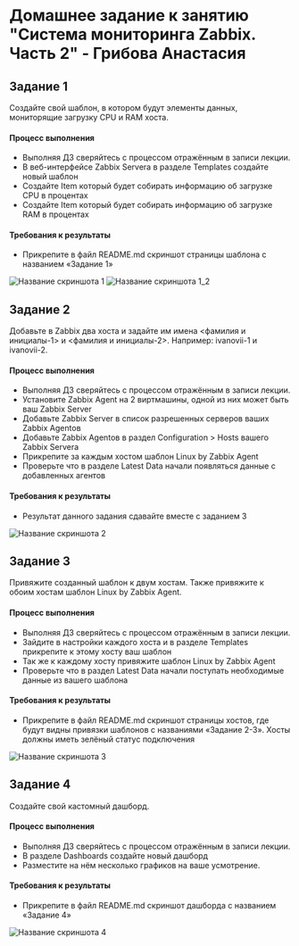 # Домашнее задание к занятию "Система мониторинга Zabbix. Часть 2" - Грибова Анастасия


## Задание 1
Создайте свой шаблон, в котором будут элементы данных, мониторящие загрузку CPU и RAM хоста.
#### Процесс выполнения
* Выполняя ДЗ сверяйтесь с процессом отражённым в записи лекции.
* В веб-интерфейсе Zabbix Servera в разделе Templates создайте новый шаблон
* Создайте Item который будет собирать информацию об загрузке CPU в процентах
* Создайте Item который будет собирать информацию об загрузке RAM в процентах
#### Требования к результаты
* Прикрепите в файл README.md скриншот страницы шаблона с названием «Задание 1»

![Название скриншота 1](https://github.com/gribova-anastasia/zabbix-8-03/blob/92d3ae20ef924f1683cbe67258b27c01caeacefc/zadanie1.png)
![Название скриншота 1_2](https://github.com/gribova-anastasia/zabbix-8-03/blob/5a248627d8c80a93857bacb6364469227ff546c8/zadanie1_3.png)

## Задание 2
Добавьте в Zabbix два хоста и задайте им имена <фамилия и инициалы-1> и <фамилия и инициалы-2>. Например: ivanovii-1 и ivanovii-2.
#### Процесс выполнения
* Выполняя ДЗ сверяйтесь с процессом отражённым в записи лекции.
* Установите Zabbix Agent на 2 виртмашины, одной из них может быть ваш Zabbix Server
* Добавьте Zabbix Server в список разрешенных серверов ваших Zabbix Agentов
* Добавьте Zabbix Agentов в раздел Configuration > Hosts вашего Zabbix Servera
* Прикрепите за каждым хостом шаблон Linux by Zabbix Agent
* Проверьте что в разделе Latest Data начали появляться данные с добавленных агентов
#### Требования к результаты
* Результат данного задания сдавайте вместе с заданием 3

![Название скриншота 2](https://github.com/gribova-anastasia/zabbix-8-03/blob/78284d393eed22436069c4ffc108d241836b1fdd/zadanie2.png)

## Задание 3
Привяжите созданный шаблон к двум хостам. Также привяжите к обоим хостам шаблон Linux by Zabbix Agent.
#### Процесс выполнения
* Выполняя ДЗ сверяйтесь с процессом отражённым в записи лекции.
* Зайдите в настройки каждого хоста и в разделе Templates прикрепите к этому хосту ваш шаблон
* Так же к каждому хосту привяжите шаблон Linux by Zabbix Agent
* Проверьте что в раздел Latest Data начали поступать необходимые данные из вашего шаблона
#### Требования к результаты
* Прикрепите в файл README.md скриншот страницы хостов, где будут видны привязки шаблонов с названиями «Задание 2-3». Хосты должны иметь зелёный статус подключения

![Название скриншота 3](https://github.com/gribova-anastasia/zabbix-8-03/blob/02e944ec011384114517e1f512f9227bcf3fe138/zadanie2-3.png)

## Задание 4
Создайте свой кастомный дашборд.
#### Процесс выполнения
* Выполняя ДЗ сверяйтесь с процессом отражённым в записи лекции.
* В разделе Dashboards создайте новый дашборд
* Разместите на нём несколько графиков на ваше усмотрение.
#### Требования к результаты
* Прикрепите в файл README.md скриншот дашборда с названием «Задание 4»

![Название скриншота 4](https://github.com/gribova-anastasia/zabbix-8-03/blob/1922bd74d11c117449ddd2a52e788eca9a1c7271/zadanie4.png)
